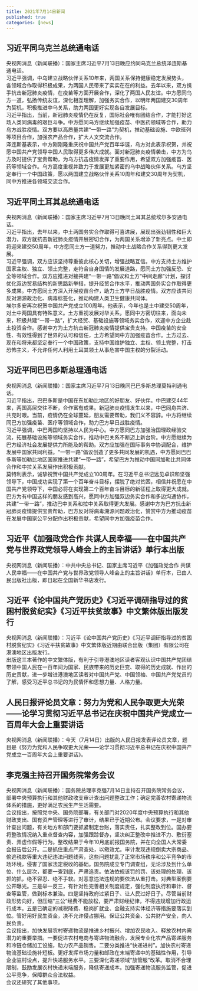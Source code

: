 ```yaml
---
title: 2021年7月14日新闻
published: true
categories: [news]
---
```


## 习近平同乌克兰总统通电话  
央视网消息（新闻联播）：国家主席习近平7月13日晚应约同乌克兰总统泽连斯基通电话。  
习近平强调，中乌建立战略伙伴关系10年来，两国关系保持健康稳定发展势头，各领域合作取得积极成果，为两国人民带来了实实在在的利益。去年以来，双方携手抗击新冠肺炎疫情，在疫苗等方面开展合作，深化了两国人民友谊。中方愿同乌方一道，弘扬传统友谊，深化相互理解，加强务实合作，以明年两国建交30周年为契机，积极推进中乌关系，助力两国更好实现各自发展目标。  
习近平指出，当前，新冠肺炎疫情仍在反复，国际社会唯有团结合作，才能打好这场人类同病毒的艰巨斗争。中方愿同乌方继续加强疫苗、中医药领域等合作，助力乌方战胜疫情。双方要以高质量共建“一带一路”为契机，推动基础设施、中欧班列等项目合作，加强农产品合作，扩大人文交流合作。  
泽连斯基表示，中方刚刚隆重庆祝中国共产党百年华诞，乌方对此表示祝贺，并祝愿中国共产党领导中国人民取得更多伟大成就。面对新冠肺炎疫情袭击，中方为乌方及时提供了宝贵帮助，为乌方抗击疫情发挥了重要作用，希望双方加强疫苗、医药等领域合作。乌方高度重视并致力于发展更加紧密的乌中战略伙伴关系。乌方坚定奉行一个中国政策，愿以两国建立战略伙伴关系10周年和建交30周年为契机，同中方推进各领域交流合作。  
## 习近平同土耳其总统通电话  
央视网消息（新闻联播）：国家主席习近平7月13日晚同土耳其总统埃尔多安通电话。  
习近平指出，去年以来，中土两国务实合作取得可喜进展，展现出强劲韧性和巨大潜力，双方就抗击新冠肺炎疫情开展密切合作，为两国关系增添了新亮点。中土即将迎来建交50周年，中方愿同土方一道努力，推动中土战略合作关系得到更大发展。  
习近平强调，双方应该坚持尊重彼此核心关切，增强战略互信。中方支持土方维护国家主权、独立、领土完整，走符合自身国情的发展道路，愿同土方加强反恐、安全等领域合作。双方应推进对接共建“一带一路”倡议和土方“中间走廊”计划，探讨优化双边贸易结构的新思路新举措，提升经贸合作水平，推动两国务实合作取得更多成果。中方愿同土方深入开展疫苗合作，助力土方早日战胜疫情。双方应该共同反对溯源政治化、病毒标签化，推动构建人类卫生健康共同体。  
埃尔多安再次祝贺中国共产党成立100周年。他表示，今年也是土中建交50周年，对土中两国具有特殊意义。土方重视发展对华关系，愿同中方密切往来，面向未来，积极共建“一带一路”，扩大经贸、基础设施等领域务实合作，欢迎中方企业赴土投资合作。感谢中方为土方抗击新冠肺炎疫情提供宝贵支持。中国疫苗的安全性、有效性得到了世界的认可和信任，土方希望同中方加强疫苗合作。土方过去、现在和将来都坚定奉行一个中国政策，支持中国维护独立、主权、领土完整，打击恐怖主义，不允许任何人利用土耳其领土从事危害中国主权的分裂活动。  
## 习近平同巴巴多斯总理通电话  
央视网消息（新闻联播）：国家主席习近平7月13日晚同巴巴多斯总理莫特利通电话。  
习近平指出，巴巴多斯是中国在东加勒比地区的好朋友、好伙伴。中巴建交44年来，两国高层交往不断，合作富有成果。新冠肺炎疫情发生以来，中巴同舟共济、共克时艰。当前，疫情仍在全球蔓延，朋友需要帮助，我们义不容辞。中方将继续同巴方加强疫苗、医疗等领域合作，助力巴方早日战胜疫情。  
习近平强调，中巴两国均坚持以人民为中心。中方愿同巴方加强治国理政经验交流，拓展基础设施等领域务实合作，推动中巴关系不断迈上新台阶。中方愿继续为巴方经济社会发展提供力所能及的帮助。双方应加强在国际事务中协调配合，维护发展中国家共同利益。“一带一路”倡议创造了更多共同发展的机遇，中方愿同巴巴多斯等加勒比地区国家推进共建“一带一路”，希望巴方为推动中国同加勒比共同体合作和中拉关系发展作出积极贡献。  
莫特利表示，诚挚祝贺中国共产党成立100周年。在习近平总书记远见卓识和坚强领导下，中国成功实现了第一个百年奋斗目标，摆脱了绝对贫困，相信并祝愿在中国共产党领导下，中国必将在实现第二个百年奋斗目标的新征程上取得更大成就。巴方为有中国这样的朋友感到高兴，愿同中方加强双边务实合作和多边沟通协作，共建“一带一路”，推动巴中关系和拉中关系取得更大发展。感谢中方为巴方抗击新冠肺炎疫情提供宝贵帮助，巴方反对将病毒溯源问题政治化，赞赏中方为推动疫苗在发展中国家公平分配作出积极贡献，希望同中方加强疫苗合作。  
## 习近平《加强政党合作 共谋人民幸福——在中国共产党与世界政党领导人峰会上的主旨讲话》单行本出版  
央视网消息（新闻联播）：中共中央总书记、国家主席习近平《加强政党合作 共谋人民幸福——在中国共产党与世界政党领导人峰会上的主旨讲话》单行本，已由人民出版社出版，即日起在全国新华书店发行。  
## 习近平《论中国共产党历史》《习近平调研指导过的贫困村脱贫纪实》《习近平扶贫故事》中文繁体版出版发行  
央视网消息（新闻联播）：习近平《论中国共产党历史》《习近平调研指导过的贫困村脱贫纪实》《习近平扶贫故事》中文繁体版近期由联合出版（集团）有限公司在港澳地区出版发行。  
出版这三本著作的中文繁体版，有利于引导港澳地区读者客观认识中国共产党团结带领中国人民在一百年间为国家、民族带来的历史巨变、取得的历史成就、作出的历史贡献，进一步增进港澳地区读者对中国共产党、中国领袖、中国共产党党员的了解，感受习近平总书记的为民情怀和思想力量、人格力量。  
## 人民日报评论员文章：努力为党和人民争取更大光荣——论学习贯彻习近平总书记在庆祝中国共产党成立一百周年大会上重要讲话  
央视网消息（新闻联播）：今天（7月14日）出版的人民日报发表评论员文章，题目是《努力为党和人民争取更大光荣——论学习贯彻习近平总书记在庆祝中国共产党成立一百周年大会上重要讲话》。  
## 李克强主持召开国务院常务会议  
央视网消息（新闻联播）：国务院总理李克强7月14日主持召开国务院常务会议，部署中央预算执行和其他财政收支审计查出问题整改工作；确定完善农村寄递物流体系的措施，更好满足农民生产生活需要。  
会议指出，按照党中央、国务院部署，有关部门对2020年度中央预算执行和其他财政支出、国有资产管理等进行了审计，结果已于近期公布。会议要求，一是对审计查出问题，有关地方和部门要抓紧制定台账，落实责任，扎实整改到位。国办要将整改情况纳入重点督查内容，加强跟踪督办，坚决纠正整改中推进不力、敷衍塞责、弄虚作假等行为。整改结果于今年10月底前报国务院，并在向全国人大常委会报告后公开。二是抓住重点严肃查处，以儆效尤。审计发现违规倒卖大宗商品、偷逃税款等重大违纪违法问题线索，这些问题扰乱了正常市场秩序和公平竞争的市场环境，侵害了国家法定税收的基础。国务院成立专门调查组，无论涉及到什么单位、什么层次，都要一查到底，严肃追责。依法依规该罚的罚、该处理的处理、该抓的抓，绝不容忍、绝不手软。对恶意违法违规的要依法从重打击。对典型案例要公开曝光。三是举一反三，有针对性完善相关制度规定，强化制度执行和审计、督查等监管，做到标本兼治。四是坚持政府过紧日子、让人民过好日子。尽管当前财政形势向好，但压缩“三公”经费不能放松，要严肃财经纪律，不得违规增加行政运行成本。五是已确定的减税降费、稳岗扩就业、金融支持实体经济等措施要落实到位。管好用好民生资金，决不允许侵占挪用。保证公共资金、公共财产安全，向人民负责。  
会议指出，加快发展农村寄递物流是推进乡村振兴、增加农民收入、释放农村内需潜力的重要举措。一要促进农村电商与寄递物流融合，发展专业化农产品寄递服务和冷链仓储加工设施，助力农产品销售。二要分类推进“快递进村”。加快农村寄递物流基础设施补短板。更好发挥市场力量和邮政在末端寄递中的基础性作用，引导企业驻村设点，提升快递服务水平。三要深化寄递领域“放管服”改革。取消不合理限制，鼓励发展农村快递末端服务，降低寄递成本。加强寄递物流服务监管，促进公平竞争，保障群众合法权益。  
会议还研究了其他事项。  
